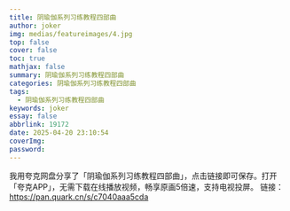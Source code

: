 ```yaml
---
title: 阴瑜伽系列习练教程四部曲
author: joker
img: medias/featureimages/4.jpg
top: false
cover: false
toc: true
mathjax: false
summary: 阴瑜伽系列习练教程四部曲
categories: 阴瑜伽系列习练教程四部曲
tags:
  - 阴瑜伽系列习练教程四部曲
keywords: joker
essay: false
abbrlink: 19172
date: 2025-04-20 23:10:54
coverImg:
password:
---
```


我用夸克网盘分享了「阴瑜伽系列习练教程四部曲」，点击链接即可保存。打开「夸克APP」，无需下载在线播放视频，畅享原画5倍速，支持电视投屏。
链接：https://pan.quark.cn/s/c7040aaa5cda
